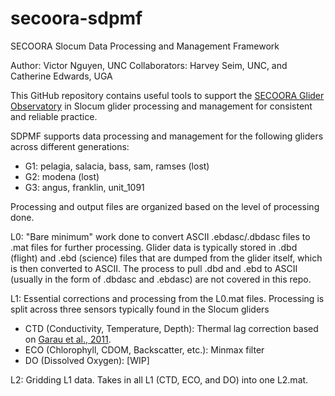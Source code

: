 # secoora-sdpmf
SECOORA Slocum Data Processing and Management Framework

Author: Victor Nguyen, UNC
Collaborators: Harvey Seim, UNC, and Catherine Edwards, UGA

This GitHub repository contains useful tools to support the [SECOORA Glider Observatory](https://secoora.org/data/secoora-glider-observatory/) in Slocum glider processing and management for consistent and reliable practice. 

SDPMF supports data processing and management for the following gliders across different generations:
* G1: pelagia, salacia, bass, sam, ramses (lost)
* G2: modena (lost)
* G3: angus, franklin, unit_1091


Processing and output files are organized based on the level of processing done. 

L0: "Bare minimum" work done to convert ASCII .ebdasc/.dbdasc files to .mat files for further processing. Glider data is typically stored in .dbd (flight) and .ebd (science) files that are dumped from the glider itself, which is then converted to ASCII. The process to pull .dbd and .ebd to ASCII (usually in the form of .dbdasc and .ebdasc) are not covered in this repo. 

L1: Essential corrections and processing from the L0.mat files. Processing is split across three sensors typically found in the Slocum gliders
* CTD (Conductivity, Temperature, Depth): Thermal lag correction based on [Garau et al., 2011](https://journals.ametsoc.org/view/journals/atot/28/9/jtech-d-10-05030_1.xml). 
* ECO (Chlorophyll, CDOM, Backscatter, etc.): Minmax filter
* DO (Dissolved Oxygen): [WIP]

L2: Gridding L1 data. Takes in all L1 (CTD, ECO, and DO) into one L2.mat. 

